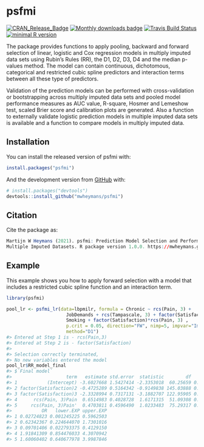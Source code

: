 
<!-- README.md is generated from README.Rmd. Please edit that file -->

# psfmi

[![CRAN\_Release\_Badge](https://www.r-pkg.org/badges/version-ago/psfmi)](https://CRAN.R-project.org/package=psfmi)
[![Monthly downloads
badge](https://cranlogs.r-pkg.org/badges/last-month/psfmi?color=blue)](https://CRAN.R-project.org/package=psfmi)
[![Travis Build
Status](https://travis-ci.com/mwheymans/psfmi.svg?branch=master)](https://travis-ci.org/mwheymans/psfmi)
[![minimal R
version](https://img.shields.io/badge/R%3E%3D-4.0.0-6666ff.svg)](https://cran.r-project.org/)

The package provides functions to apply pooling, backward and forward
selection of linear, logistic and Cox regression models in multiply
imputed data sets using Rubin’s Rules (RR), the D1, D2, D3, D4 and the
median p-values method. The model can contain continuous, dichotomous,
categorical and restricted cubic spline predictors and interaction terms
between all these type of predictors.

Validation of the prediction models can be performed with
cross-validation or bootstrapping across multiply imputed data sets and
pooled model performance measures as AUC value, R-square, Hosmer and
Lemeshow test, scaled Brier score and calibration plots are generated.
Also a function to externally validate logistic prediction models in
multiple imputed data sets is available and a function to compare models
in multiply imputed data.

## Installation

You can install the released version of psfmi with:

``` r
install.packages("psfmi")
```

And the development version from [GitHub](https://github.com/) with:

``` r
# install.packages("devtools")
devtools::install_github("mwheymans/psfmi")
```

## Citation

Cite the package as:

``` r
Martijn W Heymans (2021). psfmi: Prediction Model Selection and Performance Evaluation in
Multiple Imputed Datasets. R package version 1.0.0. https://mwheymans.github.io/psfmi/
```

## Example

This example shows you how to apply forward selection with a model that
includes a restricted cubic spline function and an interaction term.

``` r
library(psfmi)

pool_lr <- psfmi_lr(data=lbpmilr, formula = Chronic ~ rcs(Pain, 3) + 
                      JobDemands + rcs(Tampascale, 3) + factor(Satisfaction) + 
                      Smoking + factor(Satisfaction)*rcs(Pain, 3) ,
                      p.crit = 0.05, direction="FW", nimp=5, impvar="Impnr",
                      method="D1")
#> Entered at Step 1 is - rcs(Pain,3)
#> Entered at Step 2 is - factor(Satisfaction)
#> 
#> Selection correctly terminated, 
#> No new variables entered the model
pool_lr$RR_model_final
#> $`Final model`
#>                    term   estimate std.error  statistic        df     p.value
#> 1           (Intercept) -3.6027668 1.5427414 -2.3353018  60.25659 0.022875170
#> 2 factor(Satisfaction)2 -0.4725289 0.5164342 -0.9149838 145.03888 0.361718841
#> 3 factor(Satisfaction)3 -2.3328994 0.7317131 -3.1882707 122.95905 0.001815476
#> 4      rcs(Pain, 3)Pain  0.6514983 0.4028728  1.6171315  51.09308 0.112008088
#> 5     rcs(Pain, 3)Pain'  0.4703811 0.4596490  1.0233483  75.29317 0.309419924
#>           OR   lower.EXP upper.EXP
#> 1 0.02724823 0.001245225 0.5962503
#> 2 0.62342367 0.224644070 1.7301016
#> 3 0.09701406 0.022793375 0.4129150
#> 4 1.91841309 0.854476033 4.3070942
#> 5 1.60060402 0.640677978 3.9987846
```
